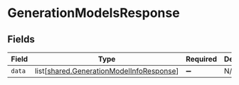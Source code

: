 # GenerationModelsResponse


## Fields

| Field                                                                                              | Type                                                                                               | Required                                                                                           | Description                                                                                        |
| -------------------------------------------------------------------------------------------------- | -------------------------------------------------------------------------------------------------- | -------------------------------------------------------------------------------------------------- | -------------------------------------------------------------------------------------------------- |
| `data`                                                                                             | list[[shared.GenerationModelInfoResponse](undefined/models/shared/generationmodelinforesponse.md)] | :heavy_minus_sign:                                                                                 | N/A                                                                                                |